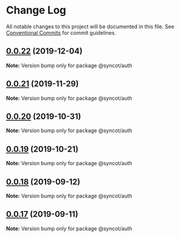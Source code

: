 # Change Log

All notable changes to this project will be documented in this file.
See [Conventional Commits](https://conventionalcommits.org) for commit guidelines.

## [0.0.22](https://github.com/SyncOT/SyncOT/compare/@syncot/auth@0.0.21...@syncot/auth@0.0.22) (2019-12-04)

**Note:** Version bump only for package @syncot/auth





## [0.0.21](https://github.com/SyncOT/SyncOT/compare/@syncot/auth@0.0.20...@syncot/auth@0.0.21) (2019-11-29)

**Note:** Version bump only for package @syncot/auth





## [0.0.20](https://github.com/SyncOT/SyncOT/compare/@syncot/auth@0.0.19...@syncot/auth@0.0.20) (2019-10-31)

**Note:** Version bump only for package @syncot/auth





## [0.0.19](https://github.com/SyncOT/SyncOT/compare/@syncot/auth@0.0.18...@syncot/auth@0.0.19) (2019-10-21)

**Note:** Version bump only for package @syncot/auth





## [0.0.18](https://github.com/SyncOT/SyncOT/compare/@syncot/auth@0.0.17...@syncot/auth@0.0.18) (2019-09-12)

**Note:** Version bump only for package @syncot/auth





## [0.0.17](https://github.com/SyncOT/SyncOT/compare/@syncot/auth@0.0.16...@syncot/auth@0.0.17) (2019-09-11)

**Note:** Version bump only for package @syncot/auth
